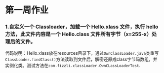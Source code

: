 # 第一周作业

### 1.自定义一个 Classloader，加载一个 Hello.xlass 文件，执行 hello 方法，此文件内容是一个 Hello.class 文件所有字节（x=255-x）处理后的文件。
代码说明：Hello.xlass放在resources目录下，通过`OwnClassLoader.java`类重写`ClassLoader.findClass()`方法读取到文件后，解密还原成class字节码数组，并实例化类。测试方法在`com.fizzli.classLoader.OwnCLassLoaderTest`.

